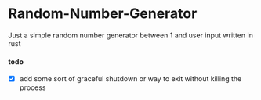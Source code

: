 # Random-Number-Generator

Just a simple random number generator between 1 and user input written in rust

<h4> todo </h4>

- [x] add some sort of graceful shutdown or way to exit without killing the process
